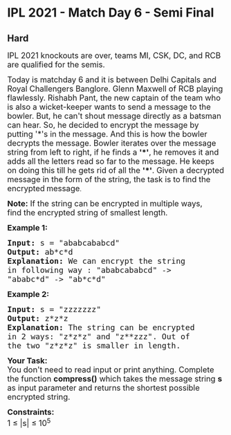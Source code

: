 # IPL 2021 - Match Day 6 - Semi Final
## Hard
<div class="problems_problem_content__Xm_eO"><p><span style="font-size:18px">IPL 2021 knockouts are over, teams MI, CSK, DC, and RCB are qualified for the semis. </span></p>

<p><span style="font-size:18px">Today is matchday 6 and it is between Delhi Capitals and Royal Challengers Banglore. Glenn Maxwell of RCB playing flawlessly. Rishabh Pant, the new captain of the team who is also a wicket-keeper wants to send a message to the bowler. But, he can't&nbsp;shout message directly as a batsman can hear. So, he decided to encrypt the message by putting '*'s in the message. And this is how the bowler decrypts the message. Bowler iterates over the message string from left to right, if he finds a <strong>'*'</strong>, he removes it and adds all the letters read so far to the message. He keeps on doing this till he gets rid of all the <strong>'*'</strong>. Given a decrypted message in the form of the string, the task is to find the encrypted</span> <span style="font-size:18px">message</span>.</p>

<p><span style="font-size:18px"><strong>Note:</strong> If the string can be encrypted in multiple ways, find&nbsp;the encrypted string of smallest length.</span></p>

<p><span style="font-size:18px"><strong>Example 1:</strong></span></p>

<pre><span style="font-size:18px"><strong>Input:</strong> s = "ababcababcd"
<strong>Output:</strong> ab*c*d
<strong>Explanation: </strong>We can encrypt the string 
in following way : "ababcababcd"&nbsp;-&gt; 
"ababc*d" -&gt; "ab*c*d"</span>
</pre>

<p><span style="font-size:18px"><strong>Example 2:</strong></span></p>

<pre><span style="font-size:18px"><strong>Input: </strong>s = "zzzzzzz"
<strong>Output:</strong> z*z*z
<strong>Explanation: </strong>The string can be encrypted 
in 2 ways: "z*z*z" and "z**zzz". Out of 
the two "z*z*z" is smaller in length.</span></pre>

<p><span style="font-size:18px"><strong>Your Task:&nbsp;</strong><br>
You don't need to read input or print anything. Complete the function <strong>compress()</strong> which takes the message string <strong>s</strong> as input parameter and returns the shortest possible encrypted&nbsp;string.</span></p>

<p><span style="font-size:18px"><strong>Constraints:&nbsp;</strong><br>
1 ≤ |s| ≤ 10<sup>5</sup></span></p>
</div>
